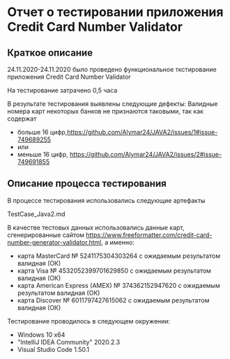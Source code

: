 # Отчет о тестировании приложения Credit Card Number Validator

## Краткое описание

24.11.2020-24.11.2020 было проведено функциональное ткстирование приложения Credit Card Number Validator

На тестирование затрачено 0,5 часа

В результате тестирования выявлены следующие дефекты: 
Валидные номера карт некоторых банков не признаются таковыми, так как содержат

* больше 16 цифр,https://github.com/Alymar24/JAVA2/issues/1#issue-749689255
* или
* меньше 16 цифр, https://github.com/Alymar24/JAVA2/issues/2#issue-749691855

## Описание процесса тестирования 

В процессе тестирования использовались следующие артефакты

TestCase_Java2.md 

 

В качестве тестовых данных использовались данные карт, сгенерированные сайтом 
https://www.freeformatter.com/credit-card-number-generator-validator.html, а именно:

* карта MasterCard № 5241175304303264 с ожидаемым результатом валидная (ОК)
* карта Visa № 4532052399701629850 с ожидаемым результатом валидная (ОК)
* карта American Express (AMEX) № 374362152947620 с ожидаемым результатом валидная (ОК)
* карта Discover № 6011797427615062 с ожидаемым результатом валидная (ОК)

Тестирование проводилось в следующем окружении:
* Windows 10 x64
* "IntelliJ IDEA Community" 2020.2.3
* Visual Studio Code 1.50.1

